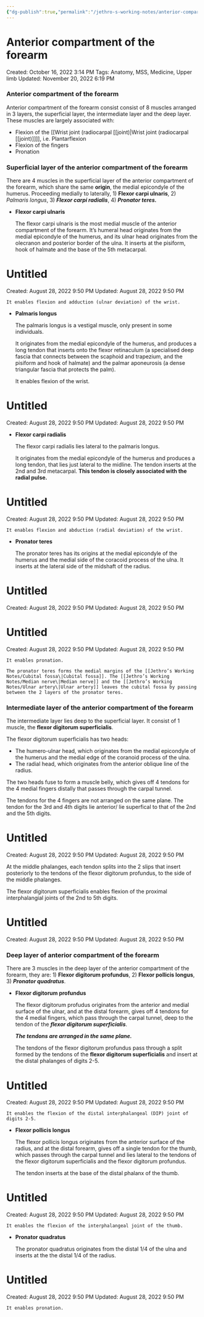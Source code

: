 ```yaml
---
{"dg-publish":true,"permalink":"/jethro-s-working-notes/anterior-compartment-of-the-forearm/","dgPassFrontmatter":true}
---
```



# Anterior compartment of the forearm

Created: October 16, 2022 3:14 PM
Tags: Anatomy, MSS, Medicine, Upper limb
Updated: November 20, 2022 6:19 PM

### Anterior compartment of the forearm

Anterior compartment of the forearm consist consist of 8 muscles arranged in 3 layers, the superficial layer, the intermediate layer and the deep layer. These muscles are largely associated with:

- Flexion of the [[Wrist joint (radiocarpal [[joint)\|Wrist joint (radiocarpal [[joint)]]]], i.e. Plantarflexion
- Flexion of the fingers
- Pronation

### Superficial layer of the anterior compartment of the forearm

There are 4 muscles in the superficial layer of the anterior compartment of the forearm, which share the same ******origin******, the medial epicondyle of the humerus. Proceeding medially to laterally, 1) ********************Flexor carpi ulnaris********************, 2) *Palmaris longus*, 3) *********************Flexor carpi radialis*********************, 4) ***************Pronator teres.***************

- **Flexor carpi ulnaris**
    
    The flexor carpi ulnaris is the most medial muscle of the anterior compartment of the forearm. It’s humeral head originates from the medial epicondyle of the humerus, and its ulnar head originates from the olecranon and posterior border of the ulna. It inserts at the pisiform, hook of halmate and the base of the 5th metacarpal.
    
    
<div class="transclusion internal-embed is-loaded"><div class="markdown-embed">





# Untitled

Created: August 28, 2022 9:50 PM
Updated: August 28, 2022 9:50 PM

</div></div>

    
    It enables flexion and adduction (ulnar deviation) of the wrist.
    
- ******************************Palmaris longus******************************
    
    The palmaris longus is a vestigal muscle, only present in some individuals.
    
    It originates from the medial epicondyle of the humerus, and produces a long tendon that inserts onto the flexor retinaculum (a specialised deep fascia that connects between the scaphoid and trapezium, and the pisiform and hook of halmate) and the palmar aponeurosis (a dense triangular fascia that protects the palm).
    
    It enables flexion of the wrist.
    
    
<div class="transclusion internal-embed is-loaded"><div class="markdown-embed">





# Untitled

Created: August 28, 2022 9:50 PM
Updated: August 28, 2022 9:50 PM

</div></div>

    
- ****************Flexor carpi radialis****************
    
    The flexor carpi radialis lies lateral to the palmaris longus.
    
    It originates from the medial epicondyle of the humerus and produces a long tendon, that lies just lateral to the midline. The tendon inserts at the 2nd and 3rd metacarpal. ********************************************************This tendon is closely associated with the radial pulse.********************************************************
    
    
<div class="transclusion internal-embed is-loaded"><div class="markdown-embed">





# Untitled

Created: August 28, 2022 9:50 PM
Updated: August 28, 2022 9:50 PM

</div></div>

    
    It enables flexion and abduction (radial deviation) of the wrist.
    
- ****************************Pronator teres****************************
    
    The pronator teres has its origins at the medial epicondyle of the humerus and the medial side of the coracoid process of the ulna. It inserts at the lateral side of the midshaft of the radius.
    
    
<div class="transclusion internal-embed is-loaded"><div class="markdown-embed">





# Untitled

Created: August 28, 2022 9:50 PM
Updated: August 28, 2022 9:50 PM

</div></div>

    
    
<div class="transclusion internal-embed is-loaded"><div class="markdown-embed">





# Untitled

Created: August 28, 2022 9:50 PM
Updated: August 28, 2022 9:50 PM

</div></div>

    
    It enables pronation.
    
    The pronator teres forms the medial margins of the [[Jethro’s Working Notes/Cubital fossa\|Cubital fossa]]. The [[Jethro’s Working Notes/Median nerve\|Median nerve]] and the [[Jethro’s Working Notes/Ulnar artery\|Ulnar artery]] leaves the cubital fossa by passing between the 2 layers of the pronator teres.
    

### Intermediate layer of the anterior compartment of the forearm

The intermediate layer lies deep to the superficial layer. It consist of 1 muscle, the **flexor digitorum superficialis**.

The flexor digitorum superficialis has two heads:

- The humero-ulnar head, which originates from the medial epicondyle of the humerus and the medial edge of the coranoid process of the ulna.
- The radial head, which originates from the anterior oblique line of the radius.

The two heads fuse to form a muscle belly, which gives off 4 tendons for the 4 medial fingers distally that passes through the carpal tunnel.

The tendons for the 4 fingers are not arranged on the same plane. The tendon for the 3rd and 4th digits lie anterior/ lie superfical to that of the 2nd and the 5th digits.


<div class="transclusion internal-embed is-loaded"><div class="markdown-embed">





# Untitled

Created: August 28, 2022 9:50 PM
Updated: August 28, 2022 9:50 PM

</div></div>


At the middle phalanges, each tendon splits into the 2 slips that insert posteriorly to the tendons of the flexor digitorum profundus, to the side of the middle phalanges.

The flexor digitorum superficialis enables flexion of the proximal interphalangial joints of the 2nd to 5th digits.


<div class="transclusion internal-embed is-loaded"><div class="markdown-embed">





# Untitled

Created: August 28, 2022 9:50 PM
Updated: August 28, 2022 9:50 PM

</div></div>


### Deep layer of anterior compartment of the forearm

There are 3 muscles in the deep layer of the anterior compartment of the forearm, they are: 1) **************************Flexor digitorum profundus**************************, 2) ****************Flexor pollicis longus****************, 3) *************Pronator quadratus*************.

- ************************Flexor digitorum profundus************************
    
    The flexor digitorum profudus originates from the anterior and medial surface of the ulnar, and at the distal forearm, gives off 4 tendons for the 4 medial fingers, which pass through the carpal tunnel, deep to the tendon of the *********************************flexor digitorum superficialis*********************************.
    
    *******************************************The tendons are arranged in the same plane.*******************************************
    
    The tendons of the flexor digitorum profundus pass through a split formed by the tendons of the ******************flexor digitorum superficialis****************** and insert at the distal phalanges of digits 2-5.
    
    
<div class="transclusion internal-embed is-loaded"><div class="markdown-embed">





# Untitled

Created: August 28, 2022 9:50 PM
Updated: August 28, 2022 9:50 PM

</div></div>

    
    It enables the flexion of the distal interphalangeal (DIP) joint of digits 2-5.
    
- ********************************************Flexor pollicis longus********************************************
    
    The flexor pollicis longus originates from the anterior surface of the radius, and at the distal forearm, gives off a single tendon for the thumb, which passes through the carpal tunnel and lies lateral to the tendons of the flexor digitorum superficialis and the flexor digitorum profundus.
    
    The tendon inserts at the base of the distal phalanx of the thumb.
    
    
<div class="transclusion internal-embed is-loaded"><div class="markdown-embed">





# Untitled

Created: August 28, 2022 9:50 PM
Updated: August 28, 2022 9:50 PM

</div></div>

    
    It enables the flexion of the interphalangeal joint of the thumb.
    
- ************************************Pronator quadratus************************************
    
    The pronator quadratus originates from the distal 1/4 of the ulna and inserts at the the distal 1/4 of the radius.
    
    
<div class="transclusion internal-embed is-loaded"><div class="markdown-embed">





# Untitled

Created: August 28, 2022 9:50 PM
Updated: August 28, 2022 9:50 PM

</div></div>

    
    It enables pronation.